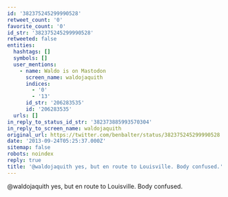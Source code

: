 ```yaml
---
id: '382375245299990528'
retweet_count: '0'
favorite_count: '0'
id_str: '382375245299990528'
retweeted: false
entities:
  hashtags: []
  symbols: []
  user_mentions:
    - name: Waldo is on Mastodon
      screen_name: waldojaquith
      indices:
        - '0'
        - '13'
      id_str: '206283535'
      id: '206283535'
  urls: []
in_reply_to_status_id_str: '382373885993570304'
in_reply_to_screen_name: waldojaquith
original_url: https://twitter.com/benbalter/status/382375245299990528
date: '2013-09-24T05:25:37.000Z'
sitemap: false
robots: noindex
reply: true
title: '@waldojaquith yes, but en route to Louisville. Body confused.'
---
```


@waldojaquith yes, but en route to Louisville. Body confused.